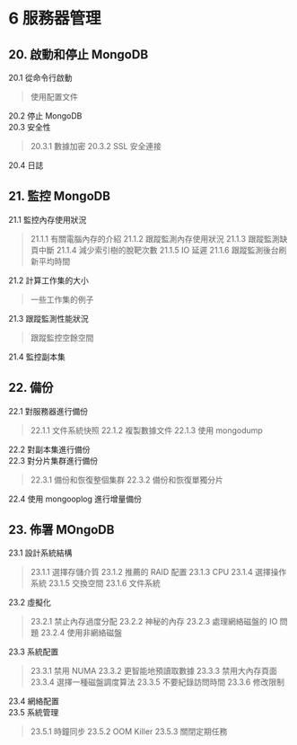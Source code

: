 # 6 服務器管理 #

## 20. 啟動和停止 MongoDB ##

20.1 從命令行啟動  
> 使用配置文件

20.2 停止 MongoDB  
20.3 安全性  
> 20.3.1 數據加密
> 20.3.2 SSL 安全連接

20.4 日誌  

## 21. 監控 MongoDB ##

21.1 監控內存使用狀況  
> 21.1.1 有關電腦內存的介紹
> 21.1.2 跟蹤監測內存使用狀況
> 21.1.3 跟蹤監測缺頁中斷
> 21.1.4 減少索引樹的脫靶次數
> 21.1.5 IO 延遲
> 21.1.6 跟蹤監測後台刷新平均時間

21.2 計算工作集的大小  
> 一些工作集的例子

21.3 跟蹤監測性能狀況  
> 跟蹤監控空餘空間

21.4 監控副本集  

## 22. 備份 ##

22.1 對服務器進行備份  
> 22.1.1 文件系統快照
> 22.1.2 複製數據文件
> 22.1.3 使用 mongodump

22.2 對副本集進行備份  
22.3 對分片集群進行備份  
> 22.3.1 備份和恢復整個集群
> 22.3.2 備份和恢復單獨分片

22.4 使用 mongooplog 進行增量備份  

## 23. 佈署 MOngoDB ##

23.1 設計系統結構  
> 23.1.1 選擇存儲介質
> 23.1.2 推薦的 RAID 配置
> 23.1.3 CPU
> 23.1.4 選擇操作系統
> 23.1.5 交換空間
> 23.1.6 文件系統

23.2 虛擬化  
> 23.2.1 禁止內存過度分配
> 23.2.2 神秘的內存
> 23.2.3 處理網絡磁盤的 IO 問題
> 23.2.4 使用非網絡磁盤

23.3 系統配置  
> 23.3.1 禁用 NUMA
> 23.3.2 更智能地預讀取數據
> 23.3.3 禁用大內存頁面
> 23.3.4 選擇一種磁盤調度算法
> 23.3.5 不要紀錄訪問時間
> 23.3.6 修改限制

23.4 網絡配置  
23.5 系統管理  
> 23.5.1 時鐘同步
> 23.5.2 OOM Killer
> 23.5.3 關閉定期任務